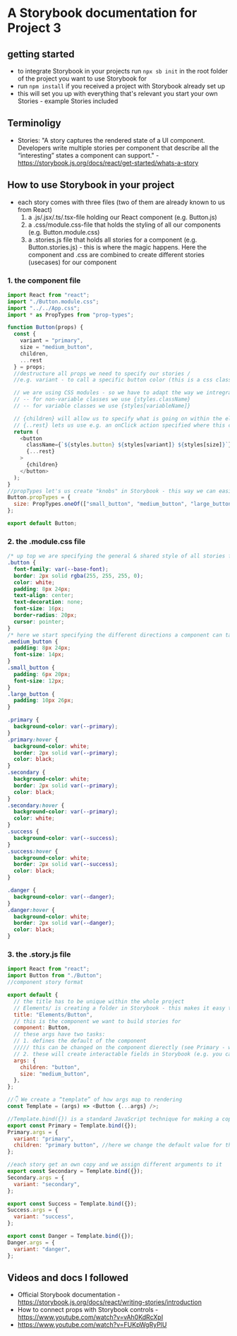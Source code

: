 # A Storybook documentation for Project 3

## getting started

- to integrate Storybook in your projects run `npx sb init` in the root folder of the project you want to use Storybook for
- run `npm install` if you received a project with Storybook already set up
- this will set you up with everything that's relevant you start your own Stories - example Stories included

## Terminoligy

- Stories: "A story captures the rendered state of a UI component. Developers write multiple stories per component that describe all the “interesting” states a component can support." - https://storybook.js.org/docs/react/get-started/whats-a-story

## How to use Storybook in your project

- each story comes with three files (two of them are already known to us from React)
  1. a .js/.jsx/.ts/.tsx-file holding our React component (e.g. Button.js)
  2. a .css/module.css-file that holds the styling of all our components (e.g. Button.module.css)
  3. a .stories.js file that holds all stories for a component (e.g. Button.stories.js) - this is where the magic happens. Here the component and .css are combined to create different stories (usecases) for our component

### 1. the component file

```js
import React from "react";
import "./Button.module.css";
import "../../App.css";
import * as PropTypes from "prop-types";

function Button(props) {
  const {
    variant = "primary",
    size = "medium_button",
    children,
    ...rest
  } = props;
  //destructure all props we need to specify our stories /
  //e.g. variant - to call a specific button color (this is a css class) or size (another css class)

  // we are using CSS modules - so we have to adapt the way we intregrate css classes in our code.
  // -- for non-variable classes we use {styles.className}
  // -- for variable classes we use {styles[variableName]}

  // {children} will allow us to specify what is going on within the elements tags - this way we can change the button text later on
  // {..rest} lets us use e.g. an onClick action specified where this component is implemented
  return (
    <button
      className={`${styles.button} ${styles[variant]} ${styles[size]}`}
      {...rest}
    >
      {children}
    </button>
  );
}
//propTypes let's us create "knobs" in Storybook - this way we can easily change e.g. the size of the element using radio selectors within the Storybook UI
Button.propTypes = {
  size: PropTypes.oneOf(["small_button", "medium_button", "large_button"]),
};

export default Button;
```

### 2. the .module.css file

```css
/* up top we are specifying the general & shared style of all stories for this component */
.button {
  font-family: var(--base-font);
  border: 2px solid rgba(255, 255, 255, 0);
  color: white;
  padding: 8px 24px;
  text-align: center;
  text-decoration: none;
  font-size: 16px;
  border-radius: 20px;
  cursor: pointer;
}
/* here we start specifying the different directions a component can take, e.g. sizes & colors */
.medium_button {
  padding: 8px 24px;
  font-size: 14px;
}
.small_button {
  padding: 6px 20px;
  font-size: 12px;
}
.large_button {
  padding: 10px 26px;
}

.primary {
  background-color: var(--primary);
}
.primary:hover {
  background-color: white;
  border: 2px solid var(--primary);
  color: black;
}
.secondary {
  background-color: white;
  border: 2px solid var(--primary);
  color: black;
}
.secondary:hover {
  background-color: var(--primary);
  color: white;
}
.success {
  background-color: var(--success);
}
.success:hover {
  background-color: white;
  border: 2px solid var(--success);
  color: black;
}

.danger {
  background-color: var(--danger);
}
.danger:hover {
  background-color: white;
  border: 2px solid var(--danger);
  color: black;
}
```

### 3. the .story.js file

```js
import React from "react";
import Button from "./Button";
//component story format

export default {
  // the title has to be unique within the whole project
  // Elements/ is creating a folder in Storybook - this makes it easy to organize the stories you have build
  title: "Elements/Button",
  // this is the component we want to build stories for
  component: Button,
  // these args have two tasks:
  // 1. defines the default of the component
  ///// this can be changed on the component dierectly (see Primary - which is changing the children element)
  // 2. these will create interactable fields in Storybook (e.g. you can change the text on the button within the Storybook UI)
  args: {
    children: "button",
    size: "medium_button",
  },
};

//👇 We create a “template” of how args map to rendering
const Template = (args) => <Button {...args} />;

//Template.bind({}) is a standard JavaScript technique for making a copy of a function. We copy the Template so each exported story can set its own properties on it.
export const Primary = Template.bind({});
Primary.args = {
  variant: "primary",
  children: "primary button", //here we change the default value for the Primary button
};

//each story get an own copy and we assign different arguments to it
export const Secondary = Template.bind({});
Secondary.args = {
  variant: "secondary",
};

export const Success = Template.bind({});
Success.args = {
  variant: "success",
};

export const Danger = Template.bind({});
Danger.args = {
  variant: "danger",
};
```

## Videos and docs I followed

- Official Storybook documentation - https://storybook.js.org/docs/react/writing-stories/introduction
- How to connect props with Storybook controls - https://www.youtube.com/watch?v=vAh0KdRcXpI
- https://www.youtube.com/watch?v=FUKpWgRyPlU
